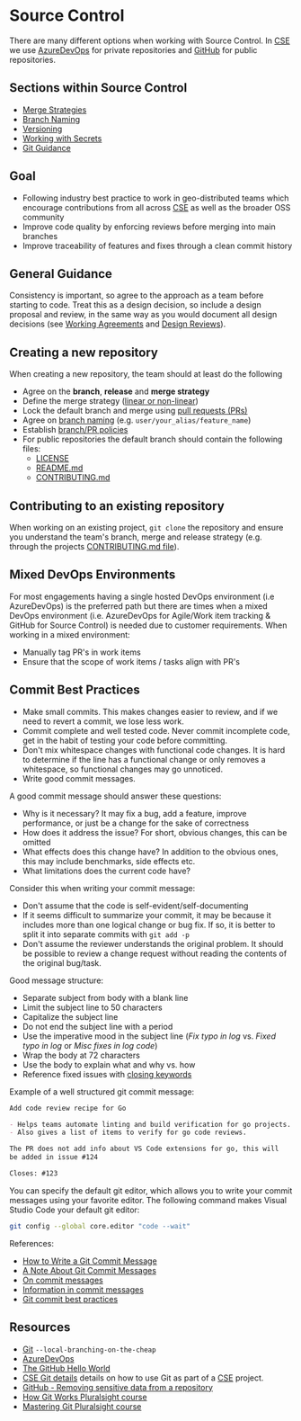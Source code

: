 # Source Control

There are many different options when working with Source Control. In [CSE](../CSE.md) we use [AzureDevOps](https://azure.microsoft.com/en-us/services/devops/) for private repositories and [GitHub](https://github.com/) for public repositories.

## Sections within Source Control

* [Merge Strategies](contributing/merge-strategies.md)
* [Branch Naming](contributing/naming-branches.md)
* [Versioning](versioning/readme.md)
* [Working with Secrets](secrets-management/readme.md)
* [Git Guidance](git-guidance/readme.md)

## Goal

* Following industry best practice to work in geo-distributed teams which encourage contributions from all across [CSE](../CSE.md) as well as the broader OSS community
* Improve code quality by enforcing reviews before merging into main branches
* Improve traceability of features and fixes through a clean commit history

## General Guidance

Consistency is important, so agree to the approach as a team before starting to code. Treat this as a design decision, so include a design proposal and review, in the same way as you would document all design decisions (see [Working Agreements](../agile-development/team-agreements/working-agreements/readme.md) and [Design Reviews](../design-reviews/readme.md)).

## Creating a new repository

When creating a new repository, the team should at least do the following

* Agree on the **branch**, **release** and **merge strategy**
* Define the merge strategy ([linear or non-linear](./contributing/merge-strategies.md))
* Lock the default branch and merge using [pull requests (PRs)](../code-reviews/pull-requests.md)
* Agree on [branch naming](./contributing/naming-branches.md) (e.g. `user/your_alias/feature_name`)
* Establish [branch/PR policies](../code-reviews/pull-requests.md)
* For public repositories the default branch should contain the following files:
  * [LICENSE](../resources/templates/LICENSE)
  * [README.md](../resources/templates/README.md)
  * [CONTRIBUTING.md](../resources/templates/CONTRIBUTING.md)

## Contributing to an existing repository

When working on an existing project, `git clone` the repository and ensure you understand the team's branch, merge and release strategy (e.g. through the projects [CONTRIBUTING.md file](https://blog.github.com/2012-09-17-contributing-guidelines/)).

## Mixed DevOps Environments

For most engagements having a single hosted DevOps environment (i.e AzureDevOps) is the preferred path but there are times when a mixed DevOps environment (i.e. AzureDevOps for Agile/Work item tracking & GitHub for Source Control) is needed due to customer requirements. When working in a mixed environment:

* Manually tag PR's in work items
* Ensure that the scope of work items / tasks align with PR's

## Commit Best Practices

* Make small commits. This makes changes easier to review, and if we need to revert a commit, we lose less work.
* Commit complete and well tested code. Never commit incomplete code, get in the habit of testing your code before committing.
* Don't mix whitespace changes with functional code changes. It is hard to determine if the line has a functional change or only removes a whitespace, so functional changes may go unnoticed.
* Write good commit messages.

A good commit message should answer these questions:

* Why is it necessary? It may fix a bug, add a feature, improve performance, or just be a change for the sake of correctness
* How does it address the issue? For short, obvious changes, this can be omitted
* What effects does this change have? In addition to the obvious ones, this may include benchmarks, side effects etc.
* What limitations does the current code have?

Consider this when writing your commit message:

* Don't assume that the code is self-evident/self-documenting
* If it seems difficult to summarize your commit, it may be because it includes more than one logical change or bug fix. If so, it is better to split it into separate commits with `git add -p`
* Don't assume the reviewer understands the original problem. It should be possible to review a change request without reading the contents of the original bug/task.

Good message structure:

* Separate subject from body with a blank line
* Limit the subject line to 50 characters
* Capitalize the subject line
* Do not end the subject line with a period
* Use the imperative mood in the subject line (*Fix typo in log* vs. *Fixed typo in log* or *Misc fixes in log code*)
* Wrap the body at 72 characters
* Use the body to explain what and why vs. how
* Reference fixed issues with [closing keywords](https://help.github.com/en/enterprise/2.16/user/github/managing-your-work-on-github/closing-issues-using-keywords)

Example of a well structured git commit message:

```md
Add code review recipe for Go

- Helps teams automate linting and build verification for go projects.
- Also gives a list of items to verify for go code reviews.

The PR does not add info about VS Code extensions for go, this will
be added in issue #124

Closes: #123
```

You can specify the default git editor, which allows you to write your commit messages using your favorite editor. The following command makes Visual Studio Code your default git editor:

```bash
git config --global core.editor "code --wait"
```

References:

* [How to Write a Git Commit Message](https://chris.beams.io/posts/git-commit/)
* [A Note About Git Commit Messages](https://tbaggery.com/2008/04/19/a-note-about-git-commit-messages.html)
* [On commit messages](http://who-t.blogspot.com/2009/12/on-commit-messages.html)
* [Information in commit messages](https://wiki.openstack.org/wiki/GitCommitMessages#Information_in_commit_messages)
* [Git commit best practices](https://medium.com/@nawarpianist/git-commit-best-practices-dab8d722de99)

## Resources

* [Git](https://git-scm.com/) `--local-branching-on-the-cheap`
* [AzureDevOps](https://azure.microsoft.com/en-us/services/devops/)
* [The GitHub Hello World](https://guides.github.com/activities/hello-world/)
* [CSE Git details](./git-guidance/readme.md) details on how to use Git as part of a [CSE](../CSE.md) project.
* [GitHub - Removing sensitive data from a repository](https://help.github.com/articles/removing-sensitive-data-from-a-repository/)
* [How Git Works Pluralsight course](https://www.pluralsight.com/courses/how-git-works)
* [Mastering Git Pluralsight course](https://www.pluralsight.com/courses/master-git)
